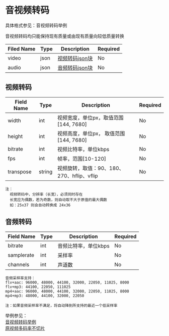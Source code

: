 ---
---

# 音视频转码

具体格式参见：音视频转码举例

音视频转码均只能保持现有质量或由现有质量向较低质量转换


| Filed Name | Type | Description | Required |
|---|---|---|---|
| video | json | [视频转码json块](#视频转码) | No |
| audio | json | [音频转码json块](#音频转码) | No |

## 视频转码

| Field Name | Type | Description | Required |
|---|---|---|---|
| width | int | 视频宽度，单位px，取值范围[144, 7680] | No |
| height | int | 视频高度，单位px， 取值范围[144, 7680] | No |
| bitrate | int | 视频比特率，单位kbps | No |
| fps | int | 帧率，范围[10-120] | No |
|transpose | string | 视频旋转，取值：90、180、270、hflip、vflip | No |

```
注：
  视频转码中，分辨率（长宽），必须同时存在
  长宽应为偶数，若为奇数，则自动取不大于原值的最大偶数
  如：25x37 则会自动转换成 24x36
```

## 音频转码

| Field Name | Type | Description | Required |
|---|---|---|---|
| bitrate | int | 音频比特率，单位kbps | No |
| samplerate | int | 采样率 | No |
| channels | int | 声道数 | No |

```
音频采样率支持：
flv+aac: 96000, 48000, 44100, 32000, 22050, 11025, 8000
flv+mp3: 44100, 22050, 111025
mp4+aac: 96000, 48000, 44100, 32000, 22050, 11025, 8000
mp4+mp3: 48000, 44100, 32000, 22050

注：如果音频采样率不满足，将自动降到所支持的最近一个低采样率
```

举例参见：
<br>[音视频转码举例](../appendix.html#音视频转码举例)
<br>[原视频多码率不切片](../appendix.html#原视频多码率不切片)
